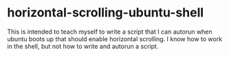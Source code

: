 # horizontal-scrolling-ubuntu-shell
This is intended to teach myself to write a script that I can autorun when ubuntu boots up that should enable horizontal scrolling. I know how to work in the shell, but not how to write and autorun a script.
